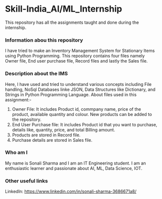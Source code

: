 # Skill-India_AI/ML_Internship
This repository has all the assignments taught and done during the internship.

### Information abou this repository
I have tried to make an Inventory Management System for Stationary Items using Python Programming.
This repository contains four files namely Owner file, End user purchase file, Record files and lastly the Sales file.

### Description about the IMS
Here, I have used and tried to understand various concepts including File handling, NoSql Databases linke JSON, Data Structures like Dictionary, and Strings in Python Programming Language.
About files used in this assignment:-
1) Owner File: It includes Product id, commpany name, price of the product, available quantity and colour. New products can be added to the repository.
2) End User Purchase file: It includes Product id that you want to purchase, details like, quantity, price, and total Billing amount.
3) Products are stored in Record file.
4) Purchase details are stored in Sales file.

### Who am I
My name is Sonali Sharma and I am an IT Engineering student. I am an enthusiastic learner and passionate about AI, ML, Data Science, IOT.

### Other useful links
LinkedIn: https://www.linkedin.com/in/sonali-sharma-3686671a8/






